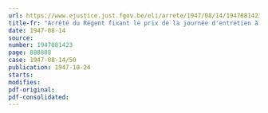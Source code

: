 ```yaml
---
url: https://www.ejustice.just.fgov.be/eli/arrete/1947/08/14/1947081423/justel
title-fr: "Arrêté du Régent fixant le prix de la journée d'entretien à la colonie asile de l'Etat, à Rekem"
date: 1947-08-14
source:
number: 1947081423
page: 888888
case: 1947-08-14/50
publication: 1947-10-24
starts:
modifies:
pdf-original:
pdf-consolidated:
---
```


